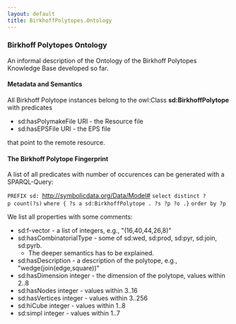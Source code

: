 ```yaml
---
layout: default
title: BirkhoffPolytopes.Ontology
---
```


### Birkhoff Polytopes Ontology

An informal description of the Ontology of the Birkhoff Polytopes Knowledge Base developed so far.

#### Metadata and Semantics

All Birkhoff Polytope instances belong to the owl:Class **sd:BirkhoffPolytope** with predicates

-   sd:hasPolymakeFile URI - the Resource file
-   sd:hasEPSFile URI - the EPS file

that point to the remote resource.

#### The Birkhoff Polytope Fingerprint

A list of all predicates with number of occurences can be generated with a SPARQL-Query:

`PREFIX sd: `<http://symbolicdata.org/Data/Model#>
`select distinct ?p count(?s)`
`where { ?s a sd:BirkhoffPolytope . ?s ?p ?o .}`
`order by ?p`

We list all properties with some comments:

-   sd:f-vector - a list of integers, e.g., "(16,40,44,26,8)"
-   sd:hasCombinatorialType - some of sd:wed, sd:prod, sd:pyr, sd:join, sd:pyrb.
    -   The deeper semantics has to be explained.
-   sd:hasDescription - a description of the polytope, e.g., "wedge(join(edge,square))"
-   sd:hasDimension integer - the dimension of the polytope, values within 2..8
-   sd:hasNodes integer - values within 3..16
-   sd:hasVertices integer - values within 3..256
-   sd:hiCube integer - values within 1..8
-   sd:simpl integer - values within 1..7

